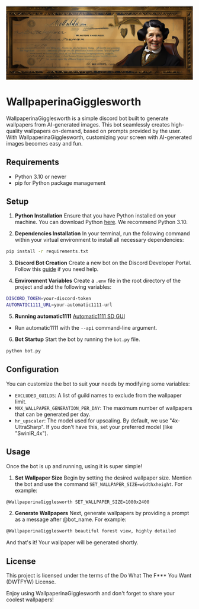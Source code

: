 ![alt text](WallpaperinaGigglesworth.png)

# WallpaperinaGigglesworth

WallpaperinaGigglesworth is a simple discord bot built to generate wallpapers from AI-generated images. This bot seamlessly creates high-quality wallpapers on-demand, based on prompts provided by the user. With WallpaperinaGigglesworth, customizing your screen with AI-generated images becomes easy and fun.

## Requirements
- Python 3.10 or newer
- pip for Python package management

## Setup

1. **Python Installation**
Ensure that you have Python installed on your machine. You can download Python [here](https://www.python.org/downloads/). We recommend Python 3.10.

2. **Dependencies Installation**
In your terminal, run the following command within your virtual environment to install all necessary dependencies:
```bash
pip install -r requirements.txt
```

3. **Discord Bot Creation**
Create a new bot on the Discord Developer Portal. Follow this [guide](https://discord.com/developers/docs/intro) if you need help.

4. **Environment Variables**
Create a `.env` file in the root directory of the project and add the following variables:
```bash
DISCORD_TOKEN=your-discord-token
AUTOMATIC1111_URL=your-automatic1111-url
```

5. **Running automatic1111**
[Automatic1111 SD GUI](https://github.com/AUTOMATIC1111/stable-diffusion-webui)
- Run automatic1111 with the `--api` command-line argument.

6. **Bot Startup**
Start the bot by running the `bot.py` file.

```bash
python bot.py
```

## Configuration
You can customize the bot to suit your needs by modifying some variables:

- `EXCLUDED_GUILDS`: A list of guild names to exclude from the wallpaper limit.
- `MAX_WALLPAPER_GENERATION_PER_DAY`: The maximum number of wallpapers that can be generated per day.
- `hr_upscaler`: The model used for upscaling. By default, we use "4x-UltraSharp". If you don't have this, set your preferred model (like "SwinIR_4x").

## Usage
Once the bot is up and running, using it is super simple!

1. **Set Wallpaper Size**
Begin by setting the desired wallpaper size. Mention the bot and use the command `SET_WALLPAPER_SIZE=widthxheight`. For example:

```bash
@WallpaperinaGigglesworth SET_WALLPAPER_SIZE=1080x2400
```

2. **Generate Wallpapers**
Next, generate wallpapers by providing a prompt as a message after @bot_name. For example:

```bash
@WallpaperinaGigglesworth beautiful forest view, highly detailed
```

And that's it! Your wallpaper will be generated shortly.

## License
This project is licensed under the terms of the Do What The F*** You Want (DWTFYW) License.

Enjoy using WallpaperinaGigglesworth and don't forget to share your coolest wallpapers!
